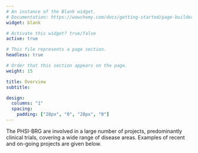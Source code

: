 ```yaml
---
# An instance of the Blank widget.
# Documentation: https://wowchemy.com/docs/getting-started/page-builder/
widget: blank

# Activate this widget? true/false
active: true

# This file represents a page section.
headless: true

# Order that this section appears on the page.
weight: 15

title: Overview
subtitle:

design:
  columns: "1"
  spacing:
    padding: ["20px", "0", "20px", "0"]
---
```


The PHSI-BRG are involved in a large number of projects, predominantly clinical trials, covering a wide range of disease areas.
Examples of recent and on-going projects are given below.
